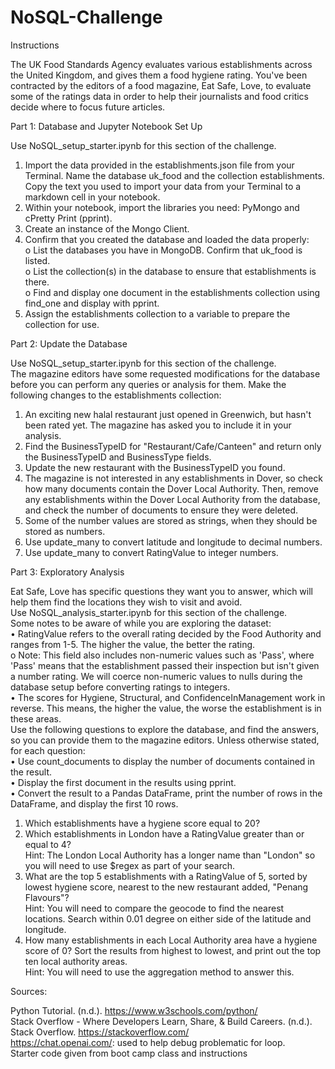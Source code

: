 # NoSQL-Challenge


Instructions


The UK Food Standards Agency evaluates various establishments across the United Kingdom, and gives them a food hygiene rating. You've been contracted by the editors of a food magazine, Eat Safe, Love, to evaluate some of the ratings data in order to help their journalists and food critics decide where to focus future articles.<br>


Part 1: Database and Jupyter Notebook Set Up


Use NoSQL_setup_starter.ipynb for this section of the challenge.<br>
1.	Import the data provided in the establishments.json file from your Terminal. Name the database uk_food and the collection establishments. Copy the text you used to import your data from your Terminal to a markdown cell in your notebook.<br>
2.	Within your notebook, import the libraries you need: PyMongo and cPretty Print (pprint).<br>
3.	Create an instance of the Mongo Client.<br>
4.	Confirm that you created the database and loaded the data properly:<br>
o	List the databases you have in MongoDB. Confirm that uk_food is listed.<br>
o	List the collection(s) in the database to ensure that establishments is there.<br>
o	Find and display one document in the establishments collection using find_one and display with pprint.<br>
5.	Assign the establishments collection to a variable to prepare the collection for use.<br>

   
Part 2: Update the Database


Use NoSQL_setup_starter.ipynb for this section of the challenge.<br>
The magazine editors have some requested modifications for the database before you can perform any queries or analysis for them. Make the following changes to the establishments collection:<br>
1.	An exciting new halal restaurant just opened in Greenwich, but hasn't been rated yet. The magazine has asked you to include it in your analysis.<br>
2.	Find the BusinessTypeID for "Restaurant/Cafe/Canteen" and return only the BusinessTypeID and BusinessType fields.<br>
3.	Update the new restaurant with the BusinessTypeID you found.<br>
4.	The magazine is not interested in any establishments in Dover, so check how many documents contain the Dover Local Authority. Then, remove any establishments within the Dover Local Authority from the database, and check the number of documents to ensure they were deleted.<br>
5.	Some of the number values are stored as strings, when they should be stored as numbers.<br>
1.	Use update_many to convert latitude and longitude to decimal numbers.<br>
2.	Use update_many to convert RatingValue to integer numbers.<br>

   
Part 3: Exploratory Analysis


Eat Safe, Love has specific questions they want you to answer, which will help them find the locations they wish to visit and avoid.<br>
Use NoSQL_analysis_starter.ipynb for this section of the challenge.<br>
Some notes to be aware of while you are exploring the dataset:<br>
•	RatingValue refers to the overall rating decided by the Food Authority and ranges from 1-5. The higher the value, the better the rating.<br>
o	Note: This field also includes non-numeric values such as 'Pass', where 'Pass' means that the establishment passed their inspection but isn't given a number rating. We will coerce non-numeric values to nulls during the database setup before converting ratings to integers.<br>
•	The scores for Hygiene, Structural, and ConfidenceInManagement work in reverse. This means, the higher the value, the worse the establishment is in these areas.<br>
Use the following questions to explore the database, and find the answers, so you can provide them to the magazine editors.
Unless otherwise stated, for each question:<br>
•	Use count_documents to display the number of documents contained in the result.<br>
•	Display the first document in the results using pprint.<br>
•	Convert the result to a Pandas DataFrame, print the number of rows in the DataFrame, and display the first 10 rows.<br>
1.	Which establishments have a hygiene score equal to 20?<br>
2.	Which establishments in London have a RatingValue greater than or equal to 4?<br>
Hint: The London Local Authority has a longer name than "London" so you will need to use $regex as part of your search.<br>
3.	What are the top 5 establishments with a RatingValue of 5, sorted by lowest hygiene score, nearest to the new restaurant added, "Penang Flavours"?<br>
Hint: You will need to compare the geocode to find the nearest locations. Search within 0.01 degree on either side of the latitude and longitude.<br>
4.	How many establishments in each Local Authority area have a hygiene score of 0? Sort the results from highest to lowest, and print out the top ten local authority areas.<br>
Hint: You will need to use the aggregation method to answer this.<br>


Sources:

Python Tutorial. (n.d.). https://www.w3schools.com/python/<br>
Stack Overflow - Where Developers Learn, Share, & Build Careers. (n.d.). Stack Overflow. https://stackoverflow.com/<br>
https://chat.openai.com/: used to help debug problematic for loop.<br>
Starter code given from boot camp class and instructions<br>
